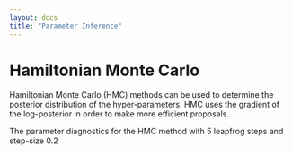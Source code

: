 ```yaml
---
layout: docs
title: "Parameter Inference"
---
```


# Hamiltonian Monte Carlo

Hamiltonian Monte Carlo (HMC) methods can be used to determine the posterior
distribution of the hyper-parameters. HMC uses the gradient of the log-posterior
in order to make more efficient proposals. 

<!-- ```tut:silent -->
<!-- import breeze.linalg.DenseMatrix -->

<!-- val alpha = 2.0 -->
<!-- val beta = 2.0 -->
<!-- val priorSigma = GradDist.gamma(Gamma(alpha, 1.0 / beta)) -->
<!-- val priorH = GradDist.gamma(Gamma(alpha, 1.0 / beta)) -->
<!-- val priorSigmaY = GradDist.gamma(Gamma(alpha, 1.0 / beta)) -->
<!-- val prior = Vector(priorSigma, priorH, priorSigmaY) -->

<!-- KernelParameters.sampleHmc(observed, dist, init, -->
<!--   prior, DenseMatrix.eye[Double](3), 5, 0.2). -->
<!--   steps. -->
<!--   take(10). -->
<!--   toVector. -->
<!--   foreach(println) -->
<!-- ``` -->

The parameter diagnostics for the HMC method with 5 leapfrog steps and step-size 0.2

<!-- ```tut:silent -->
<!-- Diagnostics.diagnostics(hmcIters.map { ps => ps.toMap }). -->
<!--   render(). -->
<!--   write(new java.io.File("docs/src/main/resources/figures/parameters_weakly_informative_gp.png")) -->
<!-- ``` -->
